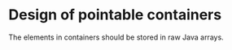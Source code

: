Design of pointable containers
==============================

The elements in containers should be stored in raw Java arrays. 